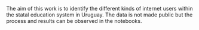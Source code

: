 The aim of this work is to identify the different kinds of internet users within the statal education system in Uruguay.
The data is not made public but the process and results can be observed in the notebooks.

